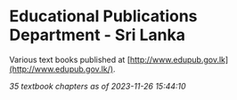 # Educational Publications Department - Sri Lanka

Various text books published at [http://www.edupub.gov.lk](http://www.edupub.gov.lk/).

*35 textbook chapters as of 2023-11-26 15:44:10*
